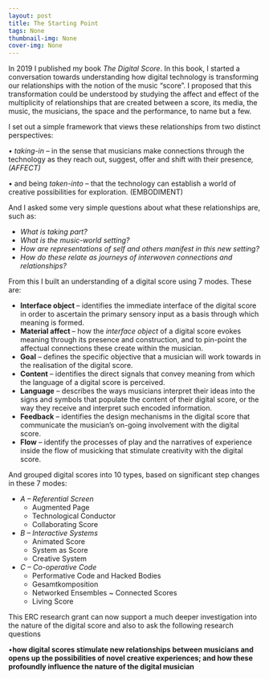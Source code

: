 ```yaml
---
layout: post
title: The Starting Point
tags: None
thumbnail-img: None
cover-img: None
---
```

<p>In 2019 I published my book <em>The Digital Score</em>. In this book, I started a conversation towards understanding how digital technology is transforming our relationships with the notion of the music “score”. I proposed that this transformation could be understood by studying the affect and effect of the multiplicity of relationships that are created between a score, its media, the music, the musicians, the space and the performance, to name but a few.</p>



<p>I set out a simple framework that views these relationships from two distinct perspectives:</p>



<p>• <em>taking-in</em> – in the sense that musicians make connections through the technology as they reach out, suggest, offer and shift with their presence<em>, (AFFECT)</em></p>



<p>• and being<em> taken-into </em>– that the technology can establish a world of creative possibilities for exploration. (EMBODIMENT)</p>



<p>And I asked some very simple questions about what these relationships are, such as:</p>



<ul><li><em>What is taking part?</em> </li><li><em>What is the music-world setting?</em> </li><li><em>How are representations of self and others manifest in this new setting?</em> </li><li><em>How do these relate as journeys of interwoven connections and relationships?</em></li></ul>



<p>From this I built an understanding of a digital score using 7 modes. These are:</p>



<ul><li><strong>Interface object </strong>&#8211; identifies the immediate interface of the digital score in order to ascertain the primary sensory input as a basis through which meaning is formed. </li><li><strong>Material affect </strong>&#8211; how the <em>interface object</em> of a digital score evokes meaning through its presence and construction, and to pin-point the affectual connections these create within the musician. </li><li><strong>Goal</strong> &#8211; defines the specific objective that a musician will work towards in the realisation of the digital score. </li><li><strong>Content</strong> &#8211; identifies the direct signals that convey meaning from which the language of a digital score is perceived. </li><li><strong>Language</strong> &#8211; describes the ways musicians interpret their ideas into the signs and symbols that populate the content of their digital score, or the way they receive and interpret such encoded information. </li><li><strong>Feedback</strong> &#8211; identifies the design mechanisms in the digital score that communicate the musician’s on-going involvement with the digital score. </li><li><strong>Flow</strong> &#8211; identify the processes of play and the narratives of experience inside the flow of musicking that stimulate creativity with the digital score.</li></ul>



<p>And grouped digital scores into 10 types, based on significant step changes in these 7 modes:</p>



<ul><li><em>A &#8211; Referential Screen</em> <ul><li>Augmented Page </li><li>Technological Conductor </li><li>Collaborating Score</li></ul></li><li><em>B &#8211; Interactive Systems</em> <ul><li>Animated Score </li><li>System as Score </li><li>Creative System</li></ul></li><li><em>C &#8211; Co-operative Code</em> <ul><li>Performative Code and Hacked Bodies </li><li>Gesamtkomposition </li><li>Networked Ensembles ~ Connected Scores </li><li>Living Score</li></ul></li></ul>



<p></p>



<p>This ERC research grant can now support a much deeper investigation into the nature of the digital score and also to ask the following research questions</p>



<p>•<strong>how digital scores stimulate new relationships between musicians and opens up the possibilities of novel creative experiences; and how these profoundly influence the nature of the digital musician</strong></p>
